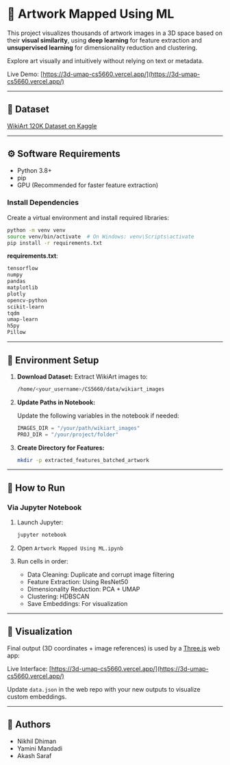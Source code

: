 # 🎨 Artwork Mapped Using ML

This project visualizes thousands of artwork images in a 3D space based on their **visual similarity**, using **deep learning** for feature extraction and **unsupervised learning** for dimensionality reduction and clustering.

Explore art visually and intuitively without relying on text or metadata.

Live Demo: [https://3d-umap-cs5660.vercel.app/](https://3d-umap-cs5660.vercel.app/)

---

## 📁 Dataset

[WikiArt 120K Dataset on Kaggle](https://www.kaggle.com/datasets/antoinegruson/-wikiart-all-images-120k-link)

---

## ⚙️ Software Requirements

- Python 3.8+
- pip
- GPU (Recommended for faster feature extraction)

### Install Dependencies

Create a virtual environment and install required libraries:

```bash
python -m venv venv
source venv/bin/activate  # On Windows: venv\Scripts\activate
pip install -r requirements.txt
```

**requirements.txt**:
```txt
tensorflow
numpy
pandas
matplotlib
plotly
opencv-python
scikit-learn
tqdm
umap-learn
h5py
Pillow
```

---

## 🚪 Environment Setup

1. **Download Dataset:** Extract WikiArt images to:

   ```bash
   /home/<your_username>/CS5660/data/wikiart_images
   ```

2. **Update Paths in Notebook:**

   Update the following variables in the notebook if needed:
   ```python
   IMAGES_DIR = "/your/path/wikiart_images"
   PROJ_DIR = "/your/project/folder"
   ```

3. **Create Directory for Features:**
   ```bash
   mkdir -p extracted_features_batched_artwork
   ```

---

## 🚀 How to Run

### Via Jupyter Notebook

1. Launch Jupyter:
   ```bash
   jupyter notebook
   ```

2. Open `Artwork Mapped Using ML.ipynb`

3. Run cells in order:

   - Data Cleaning: Duplicate and corrupt image filtering
   - Feature Extraction: Using ResNet50
   - Dimensionality Reduction: PCA + UMAP
   - Clustering: HDBSCAN
   - Save Embeddings: For visualization

---

## 🔹 Visualization

Final output (3D coordinates + image references) is used by a [Three.js](https://threejs.org/) web app:

Live Interface: [https://3d-umap-cs5660.vercel.app/](https://3d-umap-cs5660.vercel.app/)

Update `data.json` in the web repo with your new outputs to visualize custom embeddings.

---

## 👥 Authors

- Nikhil Dhiman  
- Yamini Mandadi  
- Akash Saraf


